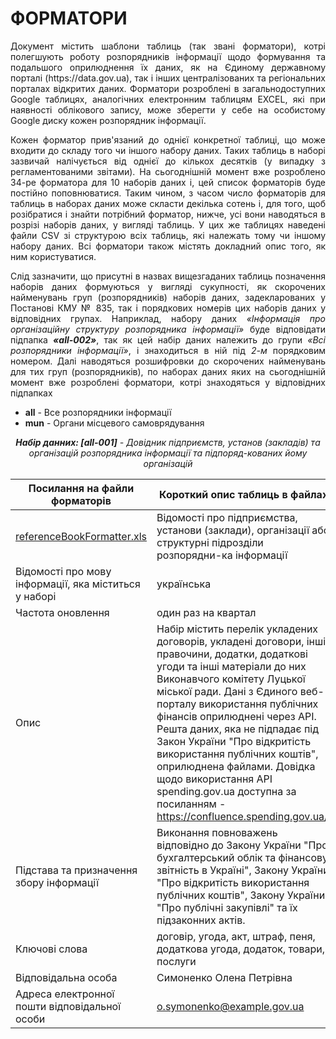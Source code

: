 # ФОРМАТОРИ
<p align="justify">Документ містить шаблони таблиць (так звані форматори), котрі полегшують роботу розпорядників інформації щодо формування та подальшого оприлюднення їх даних, як на Єдиному державному порталі (https://data.gov.ua), так і інших централізованих та регіональних порталах відкритих даних. Форматори розроблені в загальнодоступних Google таблицях, аналогічних електронним таблицям EXCEL, які при наявності облікового запису, може зберегти у себе на особистому Google диску кожен розпорядник інформації.</p>
<p align="justify">Кожен форматор прив'язаний до однієї конкретної таблиці, що може входити до складу того чи іншого набору даних. Таких таблиць в наборі зазвичай налічується від однієї до кількох десятків (у випадку з регламентованими звітами). На сьогоднішній момент вже розроблено 34-ре форматора для 10 наборів даних і, цей список форматорів буде постійно поповнюватися. Таким чином, з часом число форматорів для таблиць в наборах даних може скласти декілька сотень і, для того, щоб розібратися і знайти потрібний форматор, нижче, усі вони наводяться в розрізі наборів даних, у вигляді таблиць. У цих же таблицях наведені файли CSV зі структурою всіх таблиць, які належать тому чи іншому набору даних. Всі форматори також містять докладний опис того, як ним користуватися.</p>
<p align="justify">Слід зазначити, що присутні в назвах вищезгаданих таблиць позначення наборів даних формуються у вигляді сукупності, як скорочених найменувань груп (розпорядників) наборів даних, задекларованих у Постанові КМУ № 835, так і порядкових номерів цих наборів даних у відповідних групах. Наприклад, набору даних <i>«Інформація про організаційну структуру розпорядника інформації»</i> буде відповідати підпапка <i><b>«all-002»</b></i>, так як цей набір даних належить до групи <i>«Всі розпорядники інформації»</i>, і знаходиться в ній під <i>2-м</i> порядковим номером. Далі наводяться розшифровки до скорочених найменувань для тих груп (розпорядників), по наборах даних яких на сьогоднішній момент вже розроблені форматори, котрі знаходяться у відповідних підпапках</p>

- <b>all</b> - Все розпорядники інформації
-	<b>mun</b> - Органи місцевого самоврядування

<p align="center"><i><b>Набір данних: [all-001]</b> - Довідник підприємств, установ (закладів) та організацій розпорядника інформації та підпоряд-кованих йому організацій</i></p>

| Посилання на файли форматорів | Короткий опис таблиць в файлах |
| ------ | ------ |
| [referenceBookFormatter.xls](https://docs.google.com/spreadsheets/d/1eAh-_koPnNYcVyWxoHeREJ2RriofUHrei-H5EnkQ82Q/edit?usp=sharing) | Відомості про підприємства, установи (заклади), організації або структурні підрозділи розпорядни-ка інформації |
| Відомості про мову інформації, яка міститься у наборі | українська |
| Частота оновлення | один раз на квартал |
| Опис | Набір містить перелік укладених договорів, укладені договори, інші правочини, додатки, додаткові угоди та інші матеріали до них Виконавчого комітету Луцької міської ради. Дані з Єдиного веб-порталу використання публічних фінансів оприлюднені через API. Решта даних, яка не підпадає під Закон України "Про відкритість використання публічних коштів", оприлюднена файлами. Довідка щодо використання API spending.gov.ua доступна за посиланням - https://confluence.spending.gov.ua/. |
| Підстава та призначення збору інформації | Виконання повноважень відповідно до Закону України "Про бухгалтерський облік та фінансову звітність в Україні", Закону України "Про відкритість використання публічних коштів", Закону України "Про публічні закупівлі" та їх підзаконних актів. |
| Ключові слова | договір, угода, акт, штраф, пеня, додаткова угода, додаток, товари, послуги |
| Відповідальна особа | Симоненко Олена Петрівна |
| Адреса електронної пошти відповідальної особи | o.symonenko@example.gov.ua |
